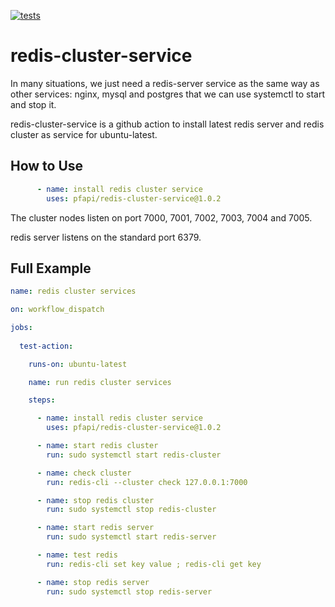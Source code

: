 [![tests](https://github.com/pfapi/redis-cluster-service/actions/workflows/tests.yml/badge.svg)](https://github.com/pfapi/redis-cluster-service/actions/workflows/tests.yml)

# redis-cluster-service

In many situations, we just need a redis-server service as the same way as other services: nginx, mysql and postgres that we can use systemctl to start and stop it. 

redis-cluster-service is a github action to install latest redis server and redis cluster as service for ubuntu-latest. 

## How to Use

```yaml
      - name: install redis cluster service
        uses: pfapi/redis-cluster-service@1.0.2
```

The cluster nodes listen on port 7000, 7001, 7002, 7003, 7004 and 7005.

redis server listens on the standard port 6379.

## Full Example

```yaml
name: redis cluster services

on: workflow_dispatch

jobs:
  
  test-action:

    runs-on: ubuntu-latest

    name: run redis cluster services

    steps:

      - name: install redis cluster service
        uses: pfapi/redis-cluster-service@1.0.2

      - name: start redis cluster
        run: sudo systemctl start redis-cluster

      - name: check cluster
        run: redis-cli --cluster check 127.0.0.1:7000

      - name: stop redis cluster
        run: sudo systemctl stop redis-cluster

      - name: start redis server
        run: sudo systemctl start redis-server

      - name: test redis
        run: redis-cli set key value ; redis-cli get key

      - name: stop redis server
        run: sudo systemctl stop redis-server
```

